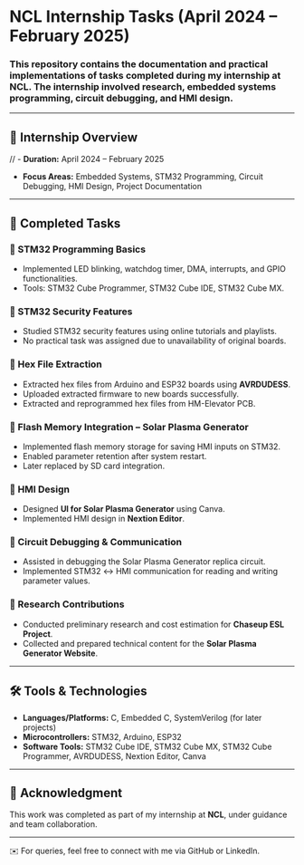 # NCL Internship Tasks (April 2024 – February 2025)

### This repository contains the documentation and practical implementations of tasks completed during my internship at **NCL**. The internship involved research, embedded systems programming, circuit debugging, and HMI design.  
---

## 📌 Internship Overview
// - **Duration:** April 2024 – February 2025  
- **Focus Areas:** Embedded Systems, STM32 Programming, Circuit Debugging, HMI Design, Project Documentation  

---

## 🚀 Completed Tasks

### 🔹 STM32 Programming Basics
- Implemented LED blinking, watchdog timer, DMA, interrupts, and GPIO functionalities.  
- Tools: STM32 Cube Programmer, STM32 Cube IDE, STM32 Cube MX.  

### 🔹 STM32 Security Features
- Studied STM32 security features using online tutorials and playlists.  
- No practical task was assigned due to unavailability of original boards.  

### 🔹 Hex File Extraction
- Extracted hex files from Arduino and ESP32 boards using **AVRDUDESS**.  
- Uploaded extracted firmware to new boards successfully.  
- Extracted and reprogrammed hex files from HM-Elevator PCB.  

### 🔹 Flash Memory Integration – Solar Plasma Generator
- Implemented flash memory storage for saving HMI inputs on STM32.  
- Enabled parameter retention after system restart.  
- Later replaced by SD card integration.  

### 🔹 HMI Design
- Designed **UI for Solar Plasma Generator** using Canva.  
- Implemented HMI design in **Nextion Editor**.  

### 🔹 Circuit Debugging & Communication
- Assisted in debugging the Solar Plasma Generator replica circuit.  
- Implemented STM32 ↔ HMI communication for reading and writing parameter values.  

### 🔹 Research Contributions
- Conducted preliminary research and cost estimation for **Chaseup ESL Project**.  
- Collected and prepared technical content for the **Solar Plasma Generator Website**.  

---

## 🛠️ Tools & Technologies
- **Languages/Platforms:** C, Embedded C, SystemVerilog (for later projects)  
- **Microcontrollers:** STM32, Arduino, ESP32  
- **Software Tools:** STM32 Cube IDE, STM32 Cube MX, STM32 Cube Programmer, AVRDUDESS, Nextion Editor, Canva  

---

## 📑 Acknowledgment
This work was completed as part of my internship at **NCL**, under guidance and team collaboration.  

---

✉️ For queries, feel free to connect with me via GitHub or LinkedIn.
